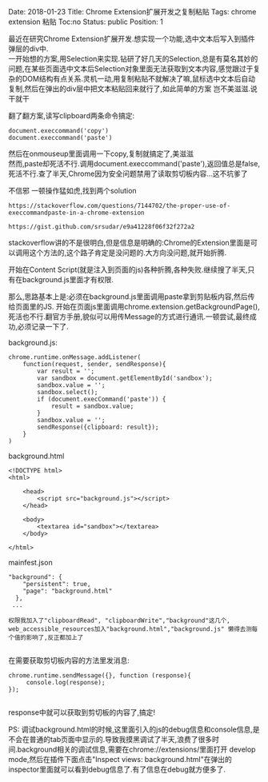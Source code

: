 Date: 2018-01-23
Title:  Chrome Extension扩展开发之复制粘贴
Tags:  chrome extension 粘贴
Toc:no
Status: public
Position: 1

最近在研究Chrome Extension扩展开发.想实现一个功能,选中文本后写入到插件弹层的div中.  
一开始想的方案,用Selection来实现.钻研了好几天的Selection,总是有莫名其妙的问题,在某些页面选中文本后Selection对象里面无法获取到文本内容,感觉跟过于复杂的DOM结构有点关系.灵机一动,用复制粘贴不就解决了嘛,鼠标选中文本后自动复制,然后在弹出的div层中把文本粘贴回来就行了,如此简单的方案 岂不美滋滋.说干就干

翻了翻方案,读写clipboard两条命令搞定:
```
document.execcommand('copy')
document.execcommand('paste')
```
然后在onmouseup里面调用一下copy,复制就搞定了,美滋滋  
然而,paste却死活不行.调用document.execcommand('paste'),返回值总是false,死活不行.查了半天,Chrome因为安全问题禁用了读取剪切板内容...这不坑爹了

不信邪 一顿操作猛如虎,找到两个solution
```
https://stackoverflow.com/questions/7144702/the-proper-use-of-execcommandpaste-in-a-chrome-extension

https://gist.github.com/srsudar/e9a41228f06f32f272a2
```

stackoverflow讲的不是很明白,但是信息是明确的:Chrome的Extension里面是可以调用这个方法的,这个路子肯定是没问题的.大方向没问题,就开始折腾.

开始在Content Script(就是注入到页面的js)各种折腾,各种失败.继续搜了半天,只有在background.js里面才有权限.

那么,思路基本上是:必须在background.js里面调用paste拿到剪贴板内容,然后传给页面里的JS.
开始在页面js里面调用chrome.extension.getBackgroundPage(),死活也不行.翻官方手册,貌似可以用传Message的方式进行通讯.一顿尝试,最终成功,必须记录一下了.

background.js:
```
chrome.runtime.onMessage.addListener(
    function(request, sender, sendResponse){
        var result = '';
        var sandbox = document.getElementById('sandbox');
        sandbox.value = '';
        sandbox.select();
        if (document.execCommand('paste')) {
            result = sandbox.value;
        }
        sandbox.value = '';
        sendResponse({clipboard: result});
    }
)
```

background.html
```
<!DOCTYPE html>
<html>

    <head>
        <script src="background.js"></script>
    </head>

    <body>
        <textarea id="sandbox"></textarea>
    </body>

</html>
```

mainfest.json  

```
"background": {
    "persistent": true,
    "page": "background.html"
  },
 ...
 
权限我加入了"clipboardRead", "clipboardWrite","background"这几个,
web_accessible_resources加入"background.html","background.js" 懒得去测每个值的影响了,反正都加上了
 
``` 
 
在需要获取剪切板内容的方法里发消息:

```
chrome.runtime.sendMessage({}, function (response){
     console.log(response);
});
           
```
response中就可以获取到剪切板的内容了,搞定!
 
PS:
调试background.html的时候,这里面引入的js的debug信息和console信息,是不会在普通的tab页面中显示的.导致我摸黑调试了半天,浪费了很多时间.background相关的调试信息,需要在chrome://extensions/里面打开 develop mode,然后在插件下面点击"Inspect views: background.html"在弹出的inspector里面就可以看到debug信息了.有了信息在debug就方便多了.


